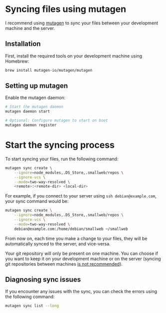 # Syncing files using mutagen

I recommend using [mutagen](https://mutagen.io) to sync your files between your development machine and the server.

## Installation

First, install the required tools on your development machine using Homebrew:

```sh
brew install mutagen-io/mutagen/mutagen
```

## Setting up mutagen

Enable the mutagen daemon:

```sh
# Start the mutagen daemon
mutagen daemon start

# Optional: Configure mutagen to start on boot
mutagen daemon register
```

# Start the syncing process

To start syncing your files, run the following command:

```sh
mutagen sync create \
    --ignore=node_modules,.DS_Store,.smallweb/repos \
    --ignore-vcs \
    --mode=two-way-resolved \
    <remote>:<remote-dir> <local-dir>
```

For example, if you connect to your server using `ssh debian@example.com`, your sync command would be:

```sh
mutagen sync create \
    --ignore=node_modules,.DS_Store,.smallweb/repos \
    --ignore-vcs \
    --mode=two-way-resolved \
    debian@example.com:/home/debian/smallweb ~/smallweb
```

From now on, each time you make a change to your files, they will be automatically synced to the server, and vice-versa.

Your git repository will only be present on one machine. You can choose if you want to keep it on your development machine or on the server (syncing git repositories between machines [is not recommended](https://mutagen.io/documentation/synchronization/version-control-systems)).

## Diagnosing sync issues

If you encounter any issues with the sync, you can check the errors using the following command:

```sh
mutagen sync list --long
```
